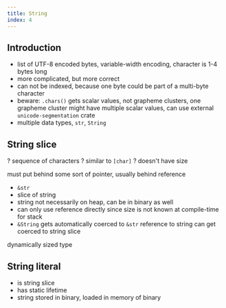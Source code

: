 ```yaml
---
title: String
index: 4
---
```


## Introduction

- list of UTF-8 encoded bytes, variable-width encoding, character is 1-4 bytes long
- more complicated, but more correct
- can not be indexed, because one byte could be part of a multi-byte character
- beware: `.chars()` gets scalar values, not grapheme clusters, one grapheme cluster might have multiple scalar values, can use external `unicode-segmentation` crate
- multiple data types, `str`, `String`



## String slice

? sequence of characters
? similar to `[char]`
? doesn't have size

must put behind some sort of pointer, usually behind reference

- `&str`
- slice of string
- string not necessarily on heap, can be in binary as well
- can only use reference directly since size is not known at compile-time for stack
- `&String` gets automatically coerced to `&str`
reference to string can get coerced to string slice

dynamically sized type



## String literal

- is string slice
- has static lifetime
- string stored in binary, loaded in memory of binary